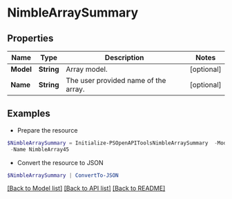 # NimbleArraySummary
## Properties

Name | Type | Description | Notes
------------ | ------------- | ------------- | -------------
**Model** | **String** | Array model. | [optional] 
**Name** | **String** | The user provided name of the array. | [optional] 

## Examples

- Prepare the resource
```powershell
$NimbleArraySummary = Initialize-PSOpenAPIToolsNimbleArraySummary  -Model CS3000 `
 -Name NimbleArray45
```

- Convert the resource to JSON
```powershell
$NimbleArraySummary | ConvertTo-JSON
```

[[Back to Model list]](../README.md#documentation-for-models) [[Back to API list]](../README.md#documentation-for-api-endpoints) [[Back to README]](../README.md)

